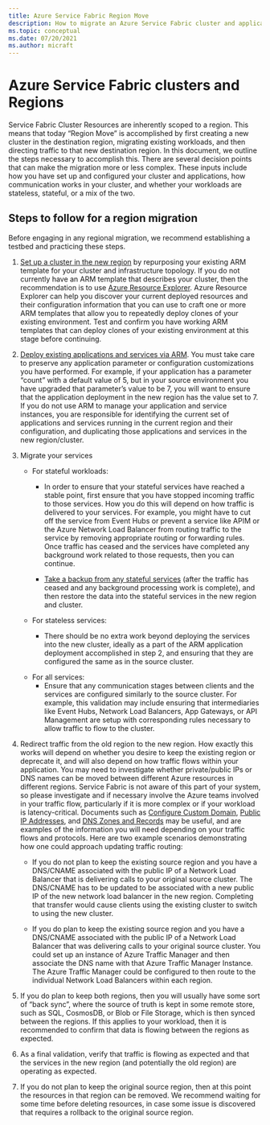 ```yaml
---
title: Azure Service Fabric Region Move 
description: How to migrate an Azure Service Fabric cluster and applications to another region.
ms.topic: conceptual
ms.date: 07/20/2021
ms.author: micraft
---
```


# Azure Service Fabric clusters and Regions

Service Fabric Cluster Resources are inherently scoped to a region. This means that today “Region Move” is accomplished by first creating a new cluster in the destination region, migrating existing workloads, and then directing traffic to that new destination region. In this document, we outline the steps necessary to accomplish this. There are several decision points that can make the migration more or less complex. These inputs include how you have set up and configured your cluster and applications, how communication works in your cluster, and whether your workloads are stateless, stateful, or a mix of the two.  


## Steps to follow for a region migration

Before engaging in any regional migration, we recommend establishing a testbed and practicing these steps. 

1. [Set up a cluster in the new region](./service-fabric-cluster-creation-via-arm.md#use-your-own-custom-template) by repurposing your existing ARM template for your cluster and infrastructure topology. If you do not currently have an ARM template that describes your cluster, then the recommendation is to use [Azure Resource Explorer](https://resources.azure.com/). Azure Resource Explorer can help you discover your current deployed resources and their configuration information that you can use to craft one or more ARM templates that allow you to repeatedly deploy clones of your existing environment. Test and confirm you have working ARM templates that can deploy clones of your existing environment at this stage before continuing. 

2. [Deploy existing applications and services via ARM](service-fabric-application-arm-resource.md). You must take care to preserve any application parameter or configuration customizations you have performed. For example, if your application has a parameter “count” with a default value of 5, but in your source environment you have upgraded that parameter’s value to be 7, you will want to ensure that the application deployment in the new region has the value set to 7. If you do not use ARM to manage your application and service instances, you are responsible for identifying the current set of applications and services running in the current region and their configuration, and duplicating those applications and services in the new region/cluster. 

3. Migrate your services  
   -  For stateful workloads: 
      * <p>In order to ensure that your stateful services have reached a stable point, first ensure that you have stopped incoming traffic to those services. How you do this will depend on how traffic is delivered to your services. For example, you might have to cut off the service from Event Hubs or prevent a service like APIM or the Azure Network Load Balancer from routing traffic to the service by removing appropriate routing or forwarding rules. Once traffic has ceased and the services have completed any background work related to those requests, then you can continue. 
      * [Take a backup from any stateful services](service-fabric-reliable-services-backup-restore.md) (after the traffic has ceased and any background processing work is complete), and then restore the data into the stateful services in the new region and cluster.</p>
   -  For stateless services: 
      * <p>There should be no extra work beyond deploying the services into the new cluster, ideally as a part of the ARM application deployment accomplished in step 2, and ensuring that they are configured the same as in the source cluster.</p>
   -  For all services:  
      * Ensure that any communication stages between clients and the services are configured similarly to the source cluster. For example, this validation may include ensuring that intermediaries like Event Hubs, Network Load Balancers, App Gateways, or API Management are setup with corresponding rules necessary to allow traffic to flow to the cluster.  

4. Redirect traffic from the old region to the new region. How exactly this works will depend on whether you desire to keep the existing region or deprecate it, and will also depend on how traffic flows within your application. You may need to investigate whether private/public IPs or DNS names can be moved between different Azure resources in different regions. Service Fabric is not aware of this part of your system, so please investigate and if necessary involve the Azure teams involved in your traffic flow, particularly if it is more complex or if your workload is latency-critical. Documents such as [Configure Custom Domain](../api-management/configure-custom-domain.md), [Public IP Addresses](../virtual-network/public-ip-addresses.md), and [DNS Zones and Records](../dns/dns-zones-records.md) may be useful, and are examples of the information you will need depending on your traffic flows and protocols. Here are two example scenarios demonstrating how one could approach updating traffic routing:  
   * If you do not plan to keep the existing source region and you have a DNS/CNAME associated with the public IP of a Network Load Balancer that is delivering calls to your original source cluster. The DNS/CNAME has to be updated to be associated with a new public IP of the new network load balancer in the new region. Completing that transfer would cause clients using the existing cluster to switch to using the new cluster. 
  
   * If you do plan to keep the existing source region and you have a DNS/CNAME associated with the public IP of a Network Load Balancer that was delivering calls to your original source cluster. You could set up an instance of Azure Traffic Manager and then associate the DNS name with that Azure Traffic Manager Instance. The Azure Traffic Manager could be configured to then route to the individual Network Load Balancers within each region. 

5. If you do plan to keep both regions, then you will usually have some sort of “back sync”, where the source of truth is kept in some remote store, such as SQL, CosmosDB, or Blob or File Storage, which is then synced between the regions. If this applies to your workload, then it is recommended to confirm that data is flowing between the regions as expected.  

6. As a final validation, verify that traffic is flowing as expected and that the services in the new region (and potentially the old region) are operating as expected. 

7. If you do not plan to keep the original source region, then at this point the resources in that region can be removed. We recommend waiting for some time before deleting resources, in case some issue is discovered that requires a rollback to the original source region.  


